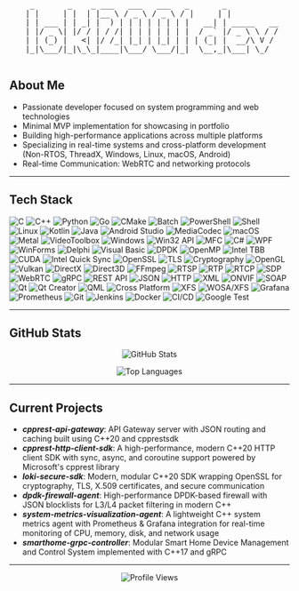 <div align="center">
 <pre style="user-select: none; -webkit-user-select: none; -moz-user-select: none; -ms-user-select: none;">
  _       _    _ ___   ___   ___   _       _           
 | |     | |  | |__ \ / _ \ / _ \ / |     | |          
 | | ___ | | _| |  ) | | | | | | | |   __| | _____   __
 | |/ _ \| |/ / | / /| | | | | | | |  / _` |/ _ \ \ / /
 | | (_) |   <| |/ /_| |_| | |_| | | | (_| |  __/\ V / 
 |_|\___/|_|\_\_|____|\___/ \___/|_|  \__,_|\___| \_/  
 </pre>
</div>

## About Me
- Passionate developer focused on system programming and web technologies
- Minimal MVP implementation for showcasing in portfolio
- Building high-performance applications across multiple platforms
- Specializing in real-time systems and cross-platform development (Non-RTOS, ThreadX, Windows, Linux, macOS, Android)
- Real-time Communication: WebRTC and networking protocols

---

## Tech Stack
![C](https://img.shields.io/badge/C-A8B9CC?style=for-the-badge&logo=c&logoColor=black)
![C++](https://img.shields.io/badge/C++-00599C?style=for-the-badge&logo=c%2B%2B&logoColor=white)
![Python](https://img.shields.io/badge/Python-3776AB?style=for-the-badge&logo=python&logoColor=white)
![Go](https://img.shields.io/badge/Go-00ADD8?style=for-the-badge&logo=go&logoColor=white)
![CMake](https://img.shields.io/badge/CMake-064F8C?style=for-the-badge&logo=cmake&logoColor=white)
![Batch](https://img.shields.io/badge/Batch-4D4D4D?style=for-the-badge&logo=windows-terminal&logoColor=white)
![PowerShell](https://img.shields.io/badge/PowerShell-5391FE?style=for-the-badge&logo=powershell&logoColor=white)
![Shell](https://img.shields.io/badge/Shell-89E051?style=for-the-badge&logo=gnu-bash&logoColor=black)
![Linux](https://img.shields.io/badge/Linux-FCC624?style=for-the-badge&logo=linux&logoColor=black)
![Kotlin](https://img.shields.io/badge/Kotlin-0095D5?style=for-the-badge&logo=kotlin&logoColor=white)
![Java](https://img.shields.io/badge/Java-ED8B00?style=for-the-badge&logo=java&logoColor=white)
![Android Studio](https://img.shields.io/badge/Android%20Studio-3DDC84?style=for-the-badge&logo=android-studio&logoColor=white)
![MediaCodec](https://img.shields.io/badge/MediaCodec-3DDC84?style=for-the-badge&logo=android&logoColor=white)
![macOS](https://img.shields.io/badge/macOS-000000?style=for-the-badge&logo=apple&logoColor=white)
![Metal](https://img.shields.io/badge/Metal-000000?style=for-the-badge&logo=apple&logoColor=white)
![VideoToolbox](https://img.shields.io/badge/VideoToolbox-000000?style=for-the-badge&logo=apple&logoColor=white)
![Windows](https://img.shields.io/badge/Windows-0078D6?style=for-the-badge&logo=windows&logoColor=white)
![Win32 API](https://img.shields.io/badge/Win32%20API-0078D6?style=for-the-badge&logo=windows&logoColor=white)
![MFC](https://img.shields.io/badge/MFC-5C2D91?style=for-the-badge&logo=microsoft&logoColor=white)
![C#](https://img.shields.io/badge/C%23-239120?style=for-the-badge&logo=c-sharp&logoColor=white)
![WPF](https://img.shields.io/badge/WPF-5C2D91?style=for-the-badge&logo=.net&logoColor=white)
![WinForms](https://img.shields.io/badge/WinForms-5C2D91?style=for-the-badge&logo=.net&logoColor=white)
![Delphi](https://img.shields.io/badge/Delphi-EE1F35?style=for-the-badge&logo=delphi&logoColor=white)
![Visual Basic](https://img.shields.io/badge/Visual%20Basic-5C2D91?style=for-the-badge&logo=.net&logoColor=white)
![DPDK](https://img.shields.io/badge/DPDK-0066CC?style=for-the-badge&logo=intel&logoColor=white)
![OpenMP](https://img.shields.io/badge/OpenMP-0071C5?style=for-the-badge&logo=openmp&logoColor=white)
![Intel TBB](https://img.shields.io/badge/Intel%20TBB-0071C5?style=for-the-badge&logo=intel&logoColor=white)
![CUDA](https://img.shields.io/badge/CUDA-76B900?style=for-the-badge&logo=nvidia&logoColor=white)
![Intel Quick Sync](https://img.shields.io/badge/Intel%20Quick%20Sync-0071C5?style=for-the-badge&logo=intel&logoColor=white)
![OpenSSL](https://img.shields.io/badge/OpenSSL-721412?style=for-the-badge&logo=openssl&logoColor=white)
![TLS](https://img.shields.io/badge/TLS-326CE5?style=for-the-badge&logo=letsencrypt&logoColor=white)
![Cryptography](https://img.shields.io/badge/Cryptography-FF6B35?style=for-the-badge&logo=letsencrypt&logoColor=white)
![OpenGL](https://img.shields.io/badge/OpenGL-5586A4?style=for-the-badge&logo=opengl&logoColor=white)
![Vulkan](https://img.shields.io/badge/Vulkan-AC162C?style=for-the-badge&logo=vulkan&logoColor=white)
![DirectX](https://img.shields.io/badge/DirectX-0078D4?style=for-the-badge&logo=microsoft&logoColor=white)
![Direct3D](https://img.shields.io/badge/Direct3D-0078D4?style=for-the-badge&logo=microsoft&logoColor=white)
![FFmpeg](https://img.shields.io/badge/FFmpeg-007808?style=for-the-badge&logo=ffmpeg&logoColor=white)
![RTSP](https://img.shields.io/badge/RTSP-FF4500?style=for-the-badge&logo=video&logoColor=white)
![RTP](https://img.shields.io/badge/RTP-DC143C?style=for-the-badge&logo=video&logoColor=white)
![RTCP](https://img.shields.io/badge/RTCP-B22222?style=for-the-badge&logo=video&logoColor=white)
![SDP](https://img.shields.io/badge/SDP-4169E1?style=for-the-badge&logo=exchange&logoColor=white)
![WebRTC](https://img.shields.io/badge/WebRTC-333333?style=for-the-badge&logo=webrtc&logoColor=white)
![gRPC](https://img.shields.io/badge/gRPC-0064A5?style=for-the-badge&logo=grpc&logoColor=white)
![REST API](https://img.shields.io/badge/REST%20API-02569B?style=for-the-badge&logo=swagger&logoColor=white)
![JSON](https://img.shields.io/badge/JSON-000000?style=for-the-badge&logo=json&logoColor=white)
![HTTP](https://img.shields.io/badge/HTTP-005571?style=for-the-badge&logo=http&logoColor=white)
![XML](https://img.shields.io/badge/XML-FF6600?style=for-the-badge&logo=xml&logoColor=white)
![ONVIF](https://img.shields.io/badge/ONVIF-2E8B57?style=for-the-badge&logo=camera&logoColor=white)
![SOAP](https://img.shields.io/badge/SOAP-326CE5?style=for-the-badge&logo=soap&logoColor=white)
![Qt](https://img.shields.io/badge/Qt-41CD52?style=for-the-badge&logo=qt&logoColor=white)
![Qt Creator](https://img.shields.io/badge/Qt%20Creator-41CD52?style=for-the-badge&logo=qt&logoColor=white)
![QML](https://img.shields.io/badge/QML-41CD52?style=for-the-badge&logo=qt&logoColor=white)
![Cross Platform](https://img.shields.io/badge/Cross%20Platform-FF6B35?style=for-the-badge&logo=electron&logoColor=white)
![XFS](https://img.shields.io/badge/XFS-0066CC?style=for-the-badge&logo=bank&logoColor=white)
![WOSA/XFS](https://img.shields.io/badge/WOSA%2FXFS-4169E1?style=for-the-badge&logo=creditcard&logoColor=white)
![Grafana](https://img.shields.io/badge/Grafana-F46800?style=for-the-badge&logo=grafana&logoColor=white)
![Prometheus](https://img.shields.io/badge/Prometheus-E6522C?style=for-the-badge&logo=prometheus&logoColor=white)
![Git](https://img.shields.io/badge/Git-F05032?style=for-the-badge&logo=git&logoColor=white)
![Jenkins](https://img.shields.io/badge/Jenkins-D24939?style=for-the-badge&logo=jenkins&logoColor=white)
![Docker](https://img.shields.io/badge/Docker-2496ED?style=for-the-badge&logo=docker&logoColor=white)
![CI/CD](https://img.shields.io/badge/CI%2FCD-326CE5?style=for-the-badge&logo=githubactions&logoColor=white)
![Google Test](https://img.shields.io/badge/Google%20Test-4285F4?style=for-the-badge&logo=google&logoColor=white)

---

## GitHub Stats
<div align="center">

![GitHub Stats](https://github-readme-stats.vercel.app/api?username=loki2001-dev&show_icons=true&theme=tokyonight&hide_border=true&bg_color=0D1117)

![Top Languages](https://github-readme-stats.vercel.app/api/top-langs/?username=loki2001-dev&layout=compact&theme=tokyonight&hide_border=true&bg_color=0D1117)

</div>

---

## Current Projects
- **_cpprest-api-gateway_**: API Gateway server with JSON routing and caching built using C++20 and cpprestsdk
- **_cpprest-http-client-sdk_**: A high-performance, modern C++20 HTTP client SDK with sync, async, and coroutine support powered by Microsoft's cpprest library
- **_loki-secure-sdk_**: Modern, modular C++20 SDK wrapping OpenSSL for cryptography, TLS, X.509 certificates, and secure communication
- **_dpdk-firewall-agent_**: High-performance DPDK-based firewall with JSON blocklists for L3/L4 packet filtering in modern C++
- **_system-metrics-visualization-agent_**: A lightweight C++ system metrics agent with Prometheus & Grafana integration for real-time monitoring of CPU, memory, disk, and network usage
- **_smarthome-grpc-controller_**: Modular Smart Home Device Management and Control System implemented with C++17 and gRPC

---

<div align="center">

![Profile Views](https://komarev.com/ghpvc/?username=loki2001-dev&color=brightgreen&style=flat-square)

</div>
